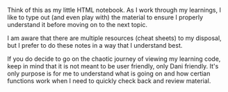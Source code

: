 Think of this as my little HTML notebook. As I work through my learnings, I like to type out (and even play with) the material to ensure I properly understand it before moving on to the next topic.

I am aware that there are multiple resources (cheat sheets) to my disposal, but I prefer to do these notes in a way that I understand best.

If you do decide to go on the chaotic journey of viewing my learning code, keep in mind that it is not meant to be user friendly, only Dani friendly. It's only purpose is for me to understand what is going on and how certian functions work when I need to quickly check back and review material.
